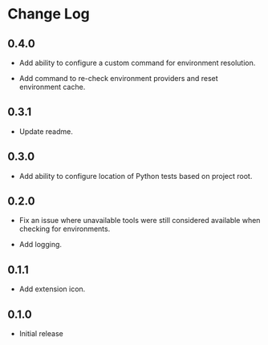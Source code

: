 # Change Log

## 0.4.0

* Add ability to configure a custom command for environment resolution.

* Add command to re-check environment providers and reset environment cache.

## 0.3.1

* Update readme.

## 0.3.0

* Add ability to configure location of Python tests based on project root.

## 0.2.0

* Fix an issue where unavailable tools were still considered available when checking for environments.

* Add logging.

## 0.1.1

* Add extension icon.

## 0.1.0

* Initial release

